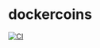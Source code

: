 # dockercoins
[![CI](https://github.com/cchillida/dockercoins/actions/workflows/ci.yaml/badge.svg?branch=dockercoins-1.1)](https://github.com/cchillida/dockercoins/actions/workflows/ci.yaml)
